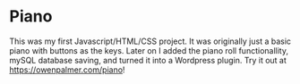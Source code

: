 # Piano
This was my first Javascript/HTML/CSS project. It was originally just a basic piano with buttons as the keys. Later on I added the piano roll functionallity, mySQL database saving, and turned it into a Wordpress plugin.
Try it out at https://owenpalmer.com/piano!
